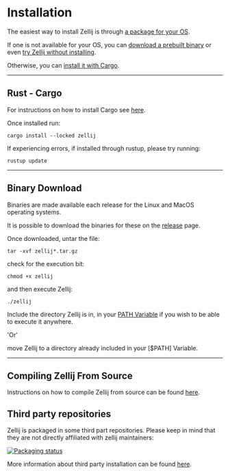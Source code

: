 # Installation

The easiest way to install Zellij is through [a package for your OS](#third-party-repositories).

If one is not available for your OS, you can [download a prebuilt binary](#binary-download) or even [try Zellij without installing](https://zellij.dev).

Otherwise, you can [install it with Cargo](#rust-cargo).

-------------------------------

## Rust - Cargo

For instructions on how to install Cargo see [here](https://doc.rust-lang.org/cargo/getting-started/installation.html).

Once installed run:

```
cargo install --locked zellij
```

If experiencing errors, if installed through rustup, please try running:
```
rustup update
```

-------------------------------

## Binary Download

Binaries are made available each release for the Linux and MacOS operating systems.

It is possible to download the binaries for these on the [release](https://github.com/zellij-org/zellij/releases) page.

Once downloaded, untar the file:
```
tar -xvf zellij*.tar.gz
```

check for the execution bit:

```
chmod +x zellij
```

and then execute Zellij:

```
./zellij
```

Include the directory Zellij is in, in your [PATH Variable](https://www.baeldung.com/linux/path-variable) if you wish to be able to execute it anywhere.

'Or'

move Zellij to a directory already included in your [$PATH] Variable.

-------------------------------

## Compiling Zellij From Source

Instructions on how to compile Zellij from source can be found [here](https://github.com/zellij-org/zellij/blob/main/CONTRIBUTING.md).

## Third party repositories

Zellij is packaged in some third part repositories.
Please keep in mind that they are not directly affiliated with zellij maintainers:

[![Packaging status](https://repology.org/badge/vertical-allrepos/zellij.svg)](https://repology.org/project/zellij/versions)

More information about third party installation can be found [here](https://github.com/zellij-org/zellij/blob/main/docs/THIRD_PARTY_INSTALL.md).

